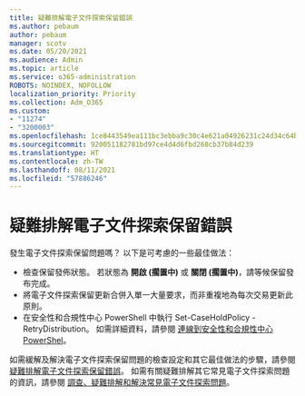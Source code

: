 ```yaml
---
title: 疑難排解電子文件探索保留錯誤
ms.author: pebaum
author: pebaum
manager: scotv
ms.date: 05/20/2021
ms.audience: Admin
ms.topic: article
ms.service: o365-administration
ROBOTS: NOINDEX, NOFOLLOW
localization_priority: Priority
ms.collection: Adm_O365
ms.custom:
- "11274"
- "3200003"
ms.openlocfilehash: 1ce8443549ea111bc3ebba9c30c4e621a04926231c24d34c64b6d024194d5249
ms.sourcegitcommit: 920051182781bd97ce4d4d6fbd268cb37b84d239
ms.translationtype: HT
ms.contentlocale: zh-TW
ms.lasthandoff: 08/11/2021
ms.locfileid: "57886246"
---
```

# <a name="troubleshooting-ediscovery-holds-errors"></a>疑難排解電子文件探索保留錯誤

發生電子文件探索保留問題嗎？ 以下是可考慮的一些最佳做法：

- 檢查保留發佈狀態。  若狀態為 **開啟 (擱置中)** 或 **關閉 (擱置中)**，請等候保留發布完成。
- 將電子文件探索保留更新合併入單一大量要求，而非重複地為每次交易更新此原則。
- 在安全性和合規性中心 PowerShell 中執行 Set-CaseHoldPolicy <policyname> -RetryDistribution。 如需詳細資料，請參閱 [連線到安全性和合規性中心 PowerShel](https://docs.microsoft.com/powershell/exchange/connect-to-scc-powershell)。

如需緩解及解決電子文件探索保留問題的檢查設定和其它最佳做法的步驟，請參閱 [疑難排解電子文件探索保留錯誤](https://docs.microsoft.com/microsoft-365/compliance/hold-distribution-errors)。
如需有關疑難排解其它常見電子文件探索問題的資訊，請參閱 [調查、疑難排解和解決常見電子文件探索問題](https://docs.microsoft.com/microsoft-365/compliance/ediscovery-troubleshooting-common-issues)。
